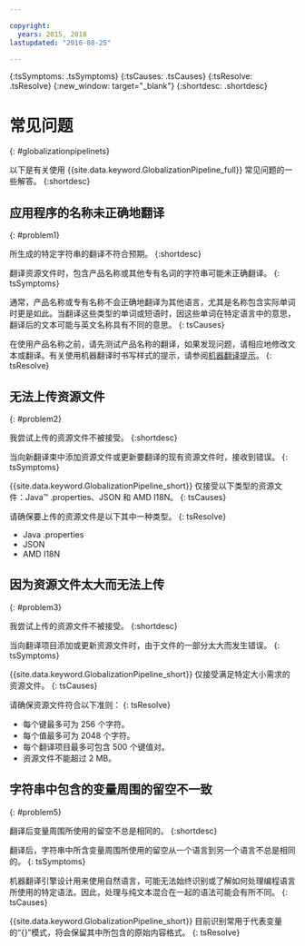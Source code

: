 ```yaml
---

copyright:
  years: 2015, 2018
lastupdated: "2016-08-25"

---
```


{:tsSymptoms: .tsSymptoms} 
{:tsCauses: .tsCauses} 
{:tsResolve: .tsResolve} 
{:new_window: target="_blank"}
{:shortdesc: .shortdesc}

# 常见问题
{: #globalizationpipelinets}

以下是有关使用 {{site.data.keyword.GlobalizationPipeline_full}} 常见问题的一些解答。
{:shortdesc}


## 应用程序的名称未正确地翻译
{: #problem1}

所生成的特定字符串的翻译不符合预期。
{:shortdesc}

翻译资源文件时，包含产品名称或其他专有名词的字符串可能未正确翻译。
{: tsSymptoms}

通常，产品名称或专有名称不会正确地翻译为其他语言，尤其是名称包含实际单词时更是如此。当翻译这些类型的单词或短语时，因这些单词在特定语言中的意思，翻译后的文本可能与英文名称具有不同的意思。
{: tsCauses}

在使用产品名称之前，请先测试产品名称的翻译，如果发现问题，请相应地修改文本或翻译。有关使用机器翻译时书写样式的提示，请参阅[机器翻译提示](/docs/services/GlobalizationPipeline/tips.html#globalizationpipeline_tips)。
{: tsResolve}



## 无法上传资源文件
{: #problem2}

我尝试上传的资源文件不被接受。
{:shortdesc}

当向新翻译束中添加资源文件或更新要翻译的现有资源文件时，接收到错误。
{: tsSymptoms}

{{site.data.keyword.GlobalizationPipeline_short}} 仅接受以下类型的资源文件：Java™ .properties、JSON 和 AMD I18N。
{: tsCauses}

请确保要上传的资源文件是以下其中一种类型。
{: tsResolve}
* Java .properties
* JSON
* AMD I18N



## 因为资源文件太大而无法上传
{: #problem3}

我尝试上传的资源文件不被接受。
{:shortdesc}

当向翻译项目添加或更新资源文件时，由于文件的一部分太大而发生错误。
{: tsSymptoms}

{{site.data.keyword.GlobalizationPipeline_short}} 仅接受满足特定大小需求的资源文件。
{: tsCauses}

请确保资源文件符合以下准则：
{: tsResolve}
* 每个键最多可为 256 个字符。
* 每个值最多可为 2048 个字符。
* 每个翻译项目最多可包含 500 个键值对。
* 资源文件不能超过 2 MB。



## 字符串中包含的变量周围的留空不一致
{: #problem5}

翻译后变量周围所使用的留空不总是相同的。
{:shortdesc}

翻译后，字符串中所含变量周围所使用的留空从一个语言到另一个语言不总是相同的。
{: tsSymptoms}

机器翻译引擎设计用来使用自然语言，可能无法始终识别或了解如何处理编程语言所使用的特定语法。因此，处理与纯文本混合在一起的语法可能会有所不同。
{: tsCauses}

{{site.data.keyword.GlobalizationPipeline_short}} 目前识别常用于代表变量的“{}”模式，将会保留其中所包含的原始内容格式。
{: tsResolve}

